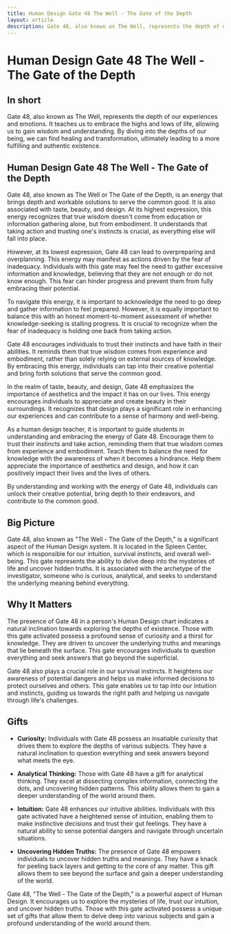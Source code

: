 ```yaml
---
title: Human Design Gate 48 The Well - The Gate of the Depth
layout: article
description: Gate 48, also known as The Well, represents the depth of our experiences and emotions. It teaches us to embrace the highs and lows of life, allowing us to gain wisdom and understanding. By diving into the depths of our being, we can find healing and transformation, ultimately leading to a more fulfilling and authentic existence.
---
```

# Human Design Gate 48 The Well - The Gate of the Depth
## In short
 Gate 48, also known as The Well, represents the depth of our experiences and emotions. It teaches us to embrace the highs and lows of life, allowing us to gain wisdom and understanding. By diving into the depths of our being, we can find healing and transformation, ultimately leading to a more fulfilling and authentic existence.

## Human Design Gate 48 The Well - The Gate of the Depth
Gate 48, also known as The Well or The Gate of the Depth, is an energy that brings depth and workable solutions to serve the common good. It is also associated with taste, beauty, and design. At its highest expression, this energy recognizes that true wisdom doesn't come from education or information gathering alone, but from embodiment. It understands that taking action and trusting one's instincts is crucial, as everything else will fall into place.

However, at its lowest expression, Gate 48 can lead to overpreparing and overplanning. This energy may manifest as actions driven by the fear of inadequacy. Individuals with this gate may feel the need to gather excessive information and knowledge, believing that they are not enough or do not know enough. This fear can hinder progress and prevent them from fully embracing their potential.

To navigate this energy, it is important to acknowledge the need to go deep and gather information to feel prepared. However, it is equally important to balance this with an honest moment-to-moment assessment of whether knowledge-seeking is stalling progress. It is crucial to recognize when the fear of inadequacy is holding one back from taking action.

Gate 48 encourages individuals to trust their instincts and have faith in their abilities. It reminds them that true wisdom comes from experience and embodiment, rather than solely relying on external sources of knowledge. By embracing this energy, individuals can tap into their creative potential and bring forth solutions that serve the common good.

In the realm of taste, beauty, and design, Gate 48 emphasizes the importance of aesthetics and the impact it has on our lives. This energy encourages individuals to appreciate and create beauty in their surroundings. It recognizes that design plays a significant role in enhancing our experiences and can contribute to a sense of harmony and well-being.

As a human design teacher, it is important to guide students in understanding and embracing the energy of Gate 48. Encourage them to trust their instincts and take action, reminding them that true wisdom comes from experience and embodiment. Teach them to balance the need for knowledge with the awareness of when it becomes a hindrance. Help them appreciate the importance of aesthetics and design, and how it can positively impact their lives and the lives of others.

By understanding and working with the energy of Gate 48, individuals can unlock their creative potential, bring depth to their endeavors, and contribute to the common good.
## Big Picture

Gate 48, also known as "The Well - The Gate of the Depth," is a significant aspect of the Human Design system. It is located in the Spleen Center, which is responsible for our intuition, survival instincts, and overall well-being. This gate represents the ability to delve deep into the mysteries of life and uncover hidden truths. It is associated with the archetype of the investigator, someone who is curious, analytical, and seeks to understand the underlying meaning behind everything.

## Why It Matters

The presence of Gate 48 in a person's Human Design chart indicates a natural inclination towards exploring the depths of existence. Those with this gate activated possess a profound sense of curiosity and a thirst for knowledge. They are driven to uncover the underlying truths and meanings that lie beneath the surface. This gate encourages individuals to question everything and seek answers that go beyond the superficial.

Gate 48 also plays a crucial role in our survival instincts. It heightens our awareness of potential dangers and helps us make informed decisions to protect ourselves and others. This gate enables us to tap into our intuition and instincts, guiding us towards the right path and helping us navigate through life's challenges.

## Gifts

- **Curiosity:** Individuals with Gate 48 possess an insatiable curiosity that drives them to explore the depths of various subjects. They have a natural inclination to question everything and seek answers beyond what meets the eye.

- **Analytical Thinking:** Those with Gate 48 have a gift for analytical thinking. They excel at dissecting complex information, connecting the dots, and uncovering hidden patterns. This ability allows them to gain a deeper understanding of the world around them.

- **Intuition:** Gate 48 enhances our intuitive abilities. Individuals with this gate activated have a heightened sense of intuition, enabling them to make instinctive decisions and trust their gut feelings. They have a natural ability to sense potential dangers and navigate through uncertain situations.

- **Uncovering Hidden Truths:** The presence of Gate 48 empowers individuals to uncover hidden truths and meanings. They have a knack for peeling back layers and getting to the core of any matter. This gift allows them to see beyond the surface and gain a deeper understanding of the world.

Gate 48, "The Well - The Gate of the Depth," is a powerful aspect of Human Design. It encourages us to explore the mysteries of life, trust our intuition, and uncover hidden truths. Those with this gate activated possess a unique set of gifts that allow them to delve deep into various subjects and gain a profound understanding of the world around them.